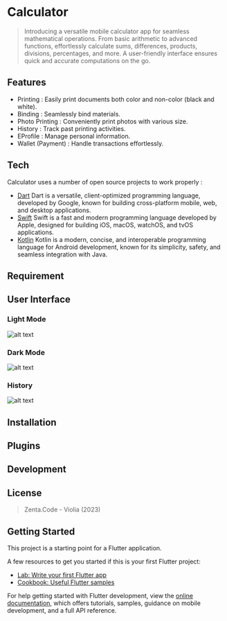 # Calculator
> Introducing a versatile mobile calculator app for seamless mathematical operations. From basic arithmetic to advanced functions, effortlessly calculate sums, differences, products, divisions, percentages, and more. A user-friendly interface ensures quick and accurate computations on the go.

## Features
- Printing : Easily print documents both color and non-color (black and white).
- Binding : Seamlessly bind materials.
- Photo Printing : Conveniently print photos with various size.
- History : Track past printing activities.
- EProfile : Manage personal information.
- Wallet (Payment) : Handle transactions effortlessly.

## Tech
Calculator uses a number of open source projects to work properly :
- [Dart](https://dart.dev/get-dart/)
Dart is a versatile, client-optimized programming language, developed by Google, known for building cross-platform mobile, web, and desktop applications.
- [Swift](https://www.swift.org/getting-started/) 
Swift is a fast and modern programming language developed by Apple, designed for building iOS, macOS, watchOS, and tvOS applications.
- [Kotlin](https://kotlinlang.org/docs/command-line.html) 
Kotlin is a modern, concise, and interoperable programming language for Android development, known for its simplicity, safety, and seamless integration with Java.

## Requirement

## User Interface
### Light Mode
![alt text](?raw=true)
### Dark Mode
![alt text](?raw=true)
### History
![alt text](?raw=true)

## Installation

## Plugins

## Development

## License
> Zenta.Code - Violia (2023)

## Getting Started

This project is a starting point for a Flutter application.

A few resources to get you started if this is your first Flutter project:

- [Lab: Write your first Flutter app](https://docs.flutter.dev/get-started/codelab)
- [Cookbook: Useful Flutter samples](https://docs.flutter.dev/cookbook)

For help getting started with Flutter development, view the
[online documentation](https://docs.flutter.dev/), which offers tutorials,
samples, guidance on mobile development, and a full API reference.
